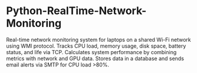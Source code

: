 # Python-RealTime-Network-Monitoring
Real-time network monitoring system for laptops on a shared Wi-Fi network using WMI protocol. Tracks CPU load, memory usage, disk space, battery status, and life via TCP. Calculates system performance by combining metrics with network and GPU data. Stores data in a database and sends email alerts via SMTP for CPU load >80%.
